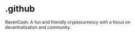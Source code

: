 # .github
RavenCash: A fun and friendly cryptocurrency with a focus on decentralization and community.
